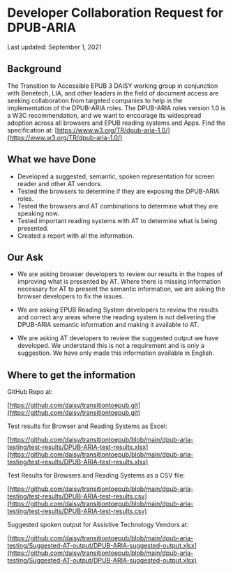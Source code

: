# Developer Collaboration Request for DPUB-ARIA

Last updated: September 1, 2021

## Background

The Transition to Accessible EPUB 3 DAISY working group in conjunction with Benetech, LIA, and other leaders in the field of document access are seeking collaboration from targeted companies to help in the implementation of the DPUB-ARIA roles. The DPUB-ARIA roles version 1.0 is a W3C recommendation, and we want to encourage its widespread adoption across all browsers and EPUB reading systems and Apps. Find the specification at: [https://www.w3.org/TR/dpub-aria-1.0/](https://www.w3.org/TR/dpub-aria-1.0/)

## What we have Done

- Developed a suggested, semantic, spoken representation for screen reader and other AT vendors.
- Tested the browsers to determine if they are exposing the DPUB-ARIA roles.
- Tested the browsers and AT combinations to determine what they are speaking now.
- Tested important reading systems with AT to determine what is being presented.
- Created a report with all the information.

## Our Ask

- We are asking browser developers to review our results in the hopes of improving what is presented by AT. Where there is missing information necessary for AT to present the semantic information, we are asking the browser developers to fix the issues.

- We are asking EPUB Reading System developers to review the results and correct any areas where the reading system is not delivering the DPUB-ARIA semantic information and making it available to AT.

- We are asking AT developers to review the suggested output we have developed. We understand this is not a requirement and is only a suggestion. We have only made this information available in English.

## Where to get the information

GitHub Repo at:

[https://github.com/daisy/transitiontoepub.git](https://github.com/daisy/transitiontoepub.git)

Test results for Browser and Reading Systems as Excel:

[https://github.com/daisy/transitiontoepub/blob/main/dpub-aria-testing/test-results/DPUB-ARIA-test-results.xlsx](https://github.com/daisy/transitiontoepub/blob/main/dpub-aria-testing/test-results/DPUB-ARIA-test-results.xlsx)

Test Results for Browsers and Reading Systems as a CSV file:

[https://github.com/daisy/transitiontoepub/blob/main/dpub-aria-testing/test-results/DPUB-ARIA-test-results.csv](https://github.com/daisy/transitiontoepub/blob/main/dpub-aria-testing/test-results/DPUB-ARIA-test-results.csv)

Suggested spoken output for Assistive Technology Vendors at:

[https://github.com/daisy/transitiontoepub/blob/main/dpub-aria-testing/Suggested-AT-output/DPUB-ARIA-suggested-output.xlsx](https://github.com/daisy/transitiontoepub/blob/main/dpub-aria-testing/Suggested-AT-output/DPUB-ARIA-suggested-output.xlsx)